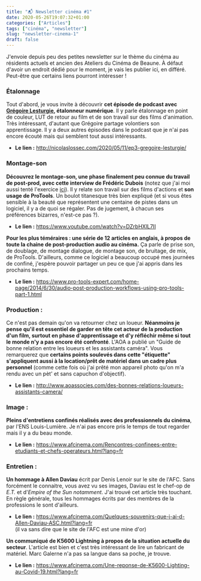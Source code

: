 ```yaml
---
title: "📬 Newsletter cinéma #1"
date: 2020-05-26T19:07:32+01:00
categories: ["Articles"]
tags: ["cinéma", "newsletter"]
slug: "newsletter-cinema-1"
draft: false
---
```


J'envoie depuis peu des petites newsletter sur le thème du cinéma au résidents actuels et ancien des Ateliers du Cinéma de Beaune. À défaut d'avoir un endroit dédié pour le moment, je vais les publier ici, en différé. Peut-être que certains liens pourront intéresser !  

### Étalonnage

Tout d'abord, je vous invite à découvrir **cet épisode de podcast avec [Grégoire Lesturgie](https://www.imdb.com/name/nm3439497/), étalonneur numérique**. Il y parle étalonnage en point de couleur, LUT de retour au film et de son travail sur des films d'animation. Très intéressant, d'autant que Grégoire partage volontiers son apprentissage. Il y a deux autres épisodes dans le podcast que je n'ai pas encore écouté mais qui semblent tout aussi intéressants.

* **Le lien :** http://nicolaslossec.com/2020/05/11/ep3-gregoire-lesturgie/

### Montage-son

**Découvrez le montage-son, une phase finalement peu connue du travail de post-prod, avec cette interview de Frédéric Dubois** (notez que j'ai moi aussi tenté l'exercice [ici](https://demaindargile.com/blog/le-montage-son/)). Il y relate son travail sur des films d'actions et **son usage de ProTools**. Un boulot titanesque très bien expliqué (et si vous êtes sensible à la beauté que représentent une centaine de pistes dans un logiciel, il y a de quoi se régaler. Pas de jugement, à chacun ses préférences bizarres, n'est-ce pas ?).  

* **Le lien :** https://www.youtube.com/watch?v=DZrbHXlL7II

**Pour les plus téméraires : une série de 12 articles en anglais, à propos de toute la chaine de post-production audio au cinéma.** Ça parle de prise son, de doublage, de montage dialogue, de montage son, de bruitage, de mix, de ProTools. D'ailleurs, comme ce logiciel a beaucoup occupé mes journées de confiné, j'espère pouvoir partager un peu ce que j'ai appris dans les prochains temps.  

* **Le lien :** https://www.pro-tools-expert.com/home-page/2014/6/30/audio-post-production-workflows-using-pro-tools-part-1.html

### Production :

Ce n'est pas demain qu'on va retourner chez un loueur. **Néanmoins je pense qu'il est essentiel de garder en tête cet acteur de la production d'un film, surtout en phase d'apprentissage et d'y réfléchir même si tout le monde n'y a pas encore été confronté**. L'AOA a publié un "Guide de bonne relation entre les loueurs et les assistants caméra". Vous remarquerez que **certains points soulevés dans cette "étiquette" s'appliquent aussi à la location/prêt de matériel dans un cadre plus personnel** (comme cette fois où j'ai prêté mon appareil photo qu'on m'a rendu avec un pèt' et sans capuchon d'objectif).

* **Le lien :** http://www.aoassocies.com/des-bonnes-relations-loueurs-assistants-camera/

### Image :

**Pleins d'entretiens confinés réalisés avec des professionnels du cinéma**, par l'ENS Louis-Lumière. Je n'ai pas encore pris le temps de tout regarder mais il y a du beau monde.  

* **Le lien :** https://www.afcinema.com/Rencontres-confinees-entre-etudiants-et-chefs-operateurs.html?lang=fr

### Entretien :

**Un hommage à Allen Daviau** écrit par Denis Lenoir sur le site de l'AFC. Sans forcément le connaitre, vous avez vu ses images, Daviau est le chef-op de *E.T.* et d'*Empire of the Sun notamment*. J'ai trouvé cet article très touchant. En règle générale, tous les hommages écrits par des membres de la professions le sont d'ailleurs.  

* **Le lien :** https://www.afcinema.com/Quelques-souvenirs-que-j-ai-d-Allen-Daviau-ASC.html?lang=fr  
(il va sans dire que le site de l'AFC est une mine d'or)

**Un communiqué de K5600 Lightning à propos de la situation actuelle du secteur**. L'article est bien et c'est très intéressant de lire un fabricant de matériel. Marc Galerne n'a pas sa langue dans sa poche, je trouve.  

* **Le lien :** https://www.afcinema.com/Une-reponse-de-K5600-Lighting-au-Covid-19.html?lang=fr
